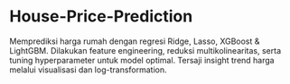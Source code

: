# House-Price-Prediction
Memprediksi harga rumah dengan regresi Ridge, Lasso, XGBoost &amp; LightGBM. Dilakukan feature engineering, reduksi multikolinearitas, serta tuning hyperparameter untuk model optimal. Tersaji insight trend harga melalui visualisasi dan log-transformation.
